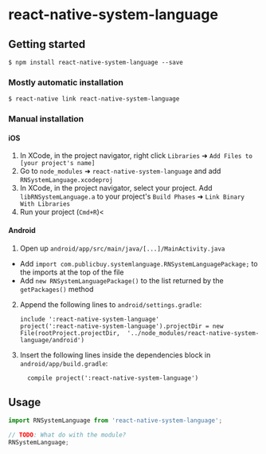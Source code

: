 
# react-native-system-language

## Getting started

`$ npm install react-native-system-language --save`

### Mostly automatic installation

`$ react-native link react-native-system-language`

### Manual installation


#### iOS

1. In XCode, in the project navigator, right click `Libraries` ➜ `Add Files to [your project's name]`
2. Go to `node_modules` ➜ `react-native-system-language` and add `RNSystemLanguage.xcodeproj`
3. In XCode, in the project navigator, select your project. Add `libRNSystemLanguage.a` to your project's `Build Phases` ➜ `Link Binary With Libraries`
4. Run your project (`Cmd+R`)<

#### Android

1. Open up `android/app/src/main/java/[...]/MainActivity.java`
  - Add `import com.publicbuy.systemlanguage.RNSystemLanguagePackage;` to the imports at the top of the file
  - Add `new RNSystemLanguagePackage()` to the list returned by the `getPackages()` method
2. Append the following lines to `android/settings.gradle`:
  	```
  	include ':react-native-system-language'
  	project(':react-native-system-language').projectDir = new File(rootProject.projectDir, 	'../node_modules/react-native-system-language/android')
  	```
3. Insert the following lines inside the dependencies block in `android/app/build.gradle`:
  	```
      compile project(':react-native-system-language')
  	```


## Usage
```javascript
import RNSystemLanguage from 'react-native-system-language';

// TODO: What do with the module?
RNSystemLanguage;
```
  
